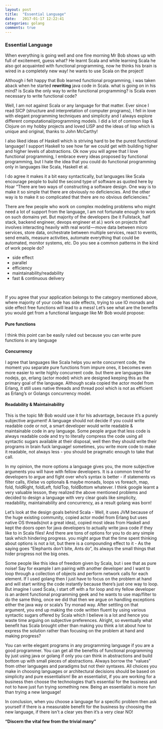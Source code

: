 ```yaml
---
layout: post
title:  "Essential Language"
date:   2017-01-17 12:22:41
categories: golang
comments: true
---
```

<h3>Essential Language</h3>

When everything is going well and one fine morning Mr Bob shows up with full of excitement, guess what? He learnt Scala and while learning Scala he also got acquainted with functional programming, now he thinks his brain is wired in a completely new way! he wants to use Scala on the project!

Although i felt happy that Bob learned functional programming, i was taken aback when he started <b>rewriting</b> java code in Scala. what is going on in his mind? is Scala the only way to write functional programming? is Scala even necessary to write functional code?

Well, I am not against Scala or any language for that matter. Ever since I read SICP (structure and interpretation of computer programs), I fell in love with elegant programming techniques and simplicity and I always explore different computational/programming models. I did a lot of common lisp & Clojure on my hobby projects and loved LISP and the ideas of lisp which is unique and original, thanks to John McCarthy!


I also liked ideas of Haskell which is striving hard to be the purest functional language! I support Haskell to see how far we could get with building higher and higher levels of abstractions.
Ok now you will agree that I love functional programming, I embrace every ideas proposed by functional programming, but I hate the idea that you could do functional programming only in languages like Scala, Haskell et al.

I do agree it makes it a bit easy syntactically, but languages like Scala encourage people to build the second type of software as quoted here by Hoar “There are two ways of constructing a software design. One way is to make it so simple that there are obviously no deficiencies. And the other way is to make it so complicated that there are no obvious deficiencies.”

There are few people who work on complex modeling problems who might need a lot of support from the language, I am not fortunate enough to work on such domains yet. But majority of the developers (be it Fullstack, half stack, backend engineer, devops engineer et al.) work on projects that involves interacting heavily with real world — move data between micro services, store data, orchestrate between multiple services, react to events, send emails, measure activities, automate everything that could be automated, monitor systems, etc.
Do you see a common patterns in the kind of work people do?

<ul>
<li>side effect</li>
<li>parallel</li>
<li>efficiency</li>
<li>maintainability/readability</li>
<li>fast & continuous delivery</li>
</ul>

<br/>

If you agree that your application belongs to the category mentioned above, where majority of your code has side effects, trying to use IO monads and side effect free functions will lead to a mess!
Let’s see what are the benefits you would get from a functional language like Mr Bob would propose:

<h4>Pure functions</h4>

I think this point can be easily ruled out because you can write pure functions in any language


<h4>Concurrency</h4>

I agree that languages like Scala helps you write concurrent code, the moment you separate pure functions from impure ones, it becomes even more easier to write highly concurrent code. but there are languages like nodejs, go, erlang (actor model) which are designed keeping this as the primary goal of the language. Although scala copied the actor model from Erlang, it still uses native threads and thread pool which is not as efficient as Erlang’s or Golangs concurrency model.


<h4>Readability & Maintainability</h4>

This is the topic Mr Bob would use it for his advantage, because it’s a purely subjective argument!
A language should not decide if you could write readable code or not, a smart developer would write readable & maintainable code in any language. Some people argue that less code is always readable code and try to literally compress the code using all syntactic sugars available at their disposal, well then they should write their programs in brain fuck language! sometimes, you write more code to make it readable, not always less - you should be pragmatic enough to take that call.

In my opinion, the more options a language gives you, the more subjective arguments you will have with fellow developers. It is a common trend for developers to argue and fight over who’s syntax is better - if statements vs filter calls, if/else vs optionals & maybe monads, loops vs foreach, map, fold, foldRight, foldLeft, foldTop, foldBottom whatever.
I think google learnt a very valuable lesson, they realized the above mentioned problems and decided to design a language with very clear goals like simplicity, readability, maintainability and concurrency, as a result golang was born!

Let’s look at the design goals behind Scala - Well, it uses JVM because of the huge existing community, copied actor model from Erlang but uses native OS threads(not a great idea), copied most ideas from Haskell and kept the doors open for java developers to actually write java code if they like to in Scala files! And there are tons of options for you to do any simple task which hindering progress. you might argue that the time spent thinking about options is not a lot, but there is a compounding effect to it - As the saying goes “Elephants don’t bite, Ants do”, its always the small things that hider progress not the big ones.

Some people like this idea of freedom given by Scala, but i see that as pure noise! Say for example I am pairing with another developer and I want to loop through a collection of objects and perform network calls for each element. If I used golang then I just have to focus on the problem at hand and will start writing the code instantly because there’s just one way to loop. But imagine I used Scala, i start off with a for loop and my fellow developer is an ardent functional programming geek and he wants to use map/filter to do the same thing, once we did that then we argue on handling exceptions either the java way or scala’s Try monad way. After settling on that argument, you end up making the code written fluent by using various syntactic sugars offered by Scala which I believe is a lot and hence you waste time arguing on subjective preferences. Alright, so eventually what benefit has Scala brought other than making you think a lot about how to express the solution rather than focusing on the problem at hand and making progress?

You can write elegant programs in any programming language if you are a good programmer. You can get all the benefits of functional programming by just using java or golang if only you can think in abstractions and build bottom up with small pieces of abstractions. Always borrow the “values” from other languages and paradigms but not their syntaxes.
All choices you make in choosing languages or architectural decisions should be based on simplicity and pure essentialism! Be an essentialist, if you are working for a business then choose the technologies that’s essential for the business and not to have just fun trying something new. Being an essentialist is more fun than trying a new language!


In conclusion, when you choose a language for a specific problem then ask yourself if there is a measurable benefit for the business by choosing the new language, if there isn't a clear yes then it’s a very clear NO!


<b>“Discern the vital few from the trivial many”</b>
